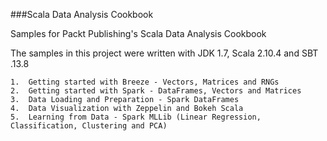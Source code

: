 ###Scala Data Analysis Cookbook

Samples for Packt Publishing's Scala Data Analysis Cookbook

The samples in this project were written with JDK 1.7, Scala 2.10.4 and SBT .13.8

	1.	Getting started with Breeze - Vectors, Matrices and RNGs
	2.	Getting started with Spark - DataFrames, Vectors and Matrices
	3.	Data Loading and Preparation - Spark DataFrames
	4.	Data Visualization with Zeppelin and Bokeh Scala
	5.  Learning from Data - Spark MLLib (Linear Regression, Classification, Clustering and PCA)
